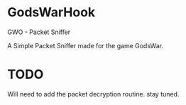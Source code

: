# GodsWarHook
GWO - Packet Sniffer

A Simple Packet Sniffer made for the game GodsWar.

# TODO
Will need to add the packet decryption routine.
stay tuned.
